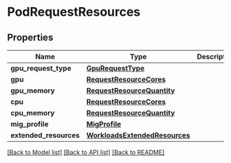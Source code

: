 # PodRequestResources

## Properties
Name | Type | Description | Notes
------------ | ------------- | ------------- | -------------
**gpu_request_type** | [**GpuRequestType**](GpuRequestType.md) |  | [optional] 
**gpu** | [**RequestResourceCores**](RequestResourceCores.md) |  | [optional] 
**gpu_memory** | [**RequestResourceQuantity**](RequestResourceQuantity.md) |  | [optional] 
**cpu** | [**RequestResourceCores**](RequestResourceCores.md) |  | [optional] 
**cpu_memory** | [**RequestResourceQuantity**](RequestResourceQuantity.md) |  | [optional] 
**mig_profile** | [**MigProfile**](MigProfile.md) |  | [optional] 
**extended_resources** | [**WorkloadsExtendedResources**](WorkloadsExtendedResources.md) |  | [optional] 

[[Back to Model list]](../README.md#documentation-for-models) [[Back to API list]](../README.md#documentation-for-api-endpoints) [[Back to README]](../README.md)

